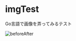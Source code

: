 # imgTest
Go言語で画像を弄ってみるテスト
  
![beforeAfter](https://cloud.githubusercontent.com/assets/4569916/8570088/e080e3e6-25b8-11e5-8e45-68a3d9da0f46.png)
